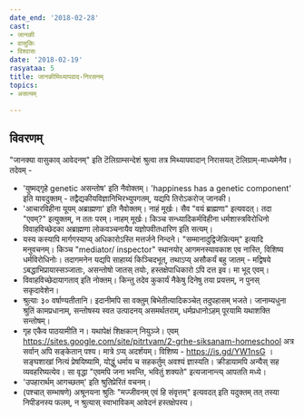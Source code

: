 ```yaml
---
date_end: '2018-02-28'
cast:
- जानकी
- वासुकिः
- विश्वासः
date: '2018-02-19'
rasyataa: 5
title: जानकीमिथ्यापवाद-निरसनम्
topics:
- असत्यम्

---
```


## विवरणम्
"जानक्या वासुकाव् आवेदनम्" इति टॆलिग्राम्सन्देशं श्रुत्वा तत्र मिथ्यापवादान् निरासयत् टॆलिग्राम्-माध्यमेनैव। तदेवम् -
- 'युष्मद्गृहे genetic असन्तोष' इति नैवोक्तम्। 'happiness has a genetic component' इति यावदुक्तम् - तद्वैद्यकीयविज्ञानिभिरभ्युपगतम्, यद्यपि तिरोऽकरोज् जानकी।
- 'आचारविहीना यूयम् अब्राह्मणा' इति नैवोक्तम्। नाहं मूर्खः। सैव "वयं ब्राह्मणा" इत्यवदत्। तदा "एवम्?" इत्युक्तम्, न ततः परम्। नाहम् मूर्खः। किञ्च सन्ध्यादिकर्मविहीना धर्मशास्त्रविरोधिनो विवाहविच्छेदका अब्राह्मणा लोकवञ्चनायैव यज्ञोपवीतधारिण इति सत्यम्।
- यस्य कस्यापि मार्गगस्याप्य् अधिकारोऽस्ति मत्तर्जने निन्दने। "सम्मानादुद्विजेन्नित्यम्" इत्यादि मनुवचनम्। किञ्च "mediator/ inspector" स्थानयोर् आगमनस्यावकाश एव नास्ति, विशिष्य धर्मविरोधिनोः। तदागमनेन यद्यपि साहाय्यं किञ्चिदभूत्, तथाऽप्य् असौकर्यं बहु जातम् - मद्विषये ऽबद्धाभिप्रायास्सञ्जाताः, असन्तोषो जातस् तयोः, हस्तक्षेपाधिकारो ऽपि दत्त इव। मा भूद् एवम्।
- विवाहविच्छेदायागताव् इति नोक्तम्। किन्तु तदेव कुकार्यं नैकेषु दिनेषु तया प्रयत्तम्, न पुनस् सकृदावेशेन।
- श्रुत्याः ३० वर्षाण्यतीतानि। इदानीमपि सा वक्तुम् बिभेतीत्यादिकञ्चेत् तदुपहासम् भजते। जानाम्यधुना श्रुतिं कामप्रधानाम्, सन्तोषस्य स्वत उत्पादनय् असमर्थतराम्, धर्मप्रधानोऽहम् पूरयामि यथाशक्ति सन्तोषम्।
- गृह एकैव पाठयामीति न। यथापेक्षं शिक्षकान् नियुञ्जे। एवम् https://sites.google.com/site/pitrtvam/2-grhe-siksanam-homeschool अत्र सर्वान् अपि सङ्केतान् पश्य। मात्रे ऽप्य् अदर्शयम्। विशिष्य - https://is.gd/YW1nsG । सङ्घशाखां नित्यं प्रेषयिष्यामि, योद्धुं धर्माय च सहकर्तुम् अवश्यं ज्ञास्यति। क्रीडायामपि अन्यैस् सह व्यवहरिष्यत्येव। सा वृद्धा "एवमपि जना भवन्ति, भवितुं शक्यते" इत्यजानान्त्य् आपतति मध्ये।
- 'उपहारार्थम् आगच्छतम्' इति श्रुतिप्रेरितं वचनम्। 
- (पश्चात् सम्भाषणे) अश्रूनयना श्रुतिः "मज्जीवनम् एवं हि संवृत्तम्" इत्यवदत् इति यदुक्तम् तत् तस्या निपीडनस्य फलम्, न श्रुत्यास् स्वाभाविकम् आवेदनं हस्तक्षेपस्य।

